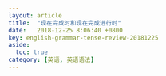 ```yaml
---
layout: article
title:  "现在完成时和现在完成进行时"
date:   2018-12-25 8:06:40 +0800
key: english-grammar-tense-review-20181225
aside:
  toc: true
category: [英语, 英语语法]
---
```

